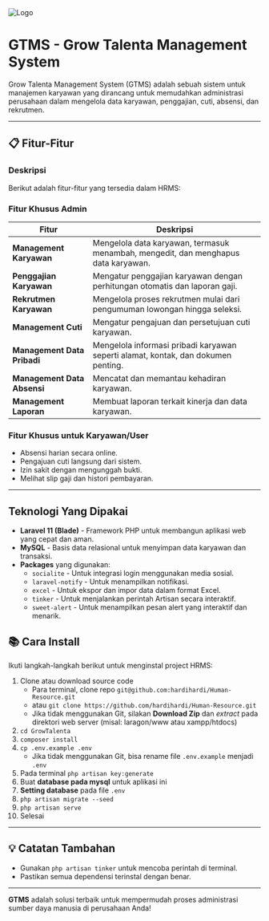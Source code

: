 <img src="https://iili.io/2ryrDep.md.png" alt="Logo" class="app-brand-logo" style="max-width: 100; height: auto;">

# GTMS - Grow Talenta Management System

Grow Talenta Management System (GTMS) adalah sebuah sistem untuk manajemen karyawan yang dirancang untuk memudahkan administrasi perusahaan dalam mengelola data karyawan, penggajian, cuti, absensi, dan rekrutmen.

---

## 📋 Fitur-Fitur

### Deskripsi
Berikut adalah fitur-fitur yang tersedia dalam HRMS:

### Fitur Khusus Admin

| Fitur             | Deskripsi                          |
|-------------------|------------------------------------|
| **Management Karyawan** | Mengelola data karyawan, termasuk menambah, mengedit, dan menghapus data karyawan. |
| **Penggajian Karyawan**  | Mengatur penggajian karyawan dengan perhitungan otomatis dan laporan gaji. |
| **Rekrutmen Karyawan**   | Mengelola proses rekrutmen mulai dari pengumuman lowongan hingga seleksi. |
| **Management Cuti**      | Mengatur pengajuan dan persetujuan cuti karyawan. |
| **Management Data Pribadi** | Mengelola informasi pribadi karyawan seperti alamat, kontak, dan dokumen penting. |
| **Management Data Absensi** | Mencatat dan memantau kehadiran karyawan. |
| **Management Laporan**   | Membuat laporan terkait kinerja dan data karyawan. |

### Fitur Khusus untuk Karyawan/User
- Absensi harian secara online.
- Pengajuan cuti langsung dari sistem.
- Izin sakit dengan mengunggah bukti.
- Melihat slip gaji dan histori pembayaran.

---
## Teknologi Yang Dipakai
- **Laravel 11 (Blade)** - Framework PHP untuk membangun aplikasi web yang cepat dan aman.
- **MySQL** - Basis data relasional untuk menyimpan data karyawan dan transaksi.
- **Packages** yang digunakan:
  - `socialite` - Untuk integrasi login menggunakan media sosial.
  - `laravel-notify` - Untuk menampilkan notifikasi.
  - `excel` - Untuk ekspor dan impor data dalam format Excel.
  - `tinker` - Untuk menjalankan perintah Artisan secara interaktif.
  - `sweet-alert` - Untuk menampilkan pesan alert yang interaktif dan menarik.

## 📚 Cara Install
Ikuti langkah-langkah berikut untuk menginstal project HRMS:

1. Clone atau download source code
    - Para terminal, clone repo `git@github.com:hardihardi/Human-Resource.git`
    - atau `git clone https://github.com/hardihardi/Human-Resource.git`
    - Jika tidak menggunakan Git, silakan **Download Zip** dan *extract* pada direktori web server (misal: laragon/www atau xampp/htdocs)
2. `cd GrowTalenta`
3. `composer install`
4. `cp .env.example .env`
    - Jika tidak menggunakan Git, bisa rename file `.env.example` menjadi `.env`
5. Pada terminal `php artisan key:generate`
6. Buat **database pada mysql** untuk aplikasi ini
7. **Setting database** pada file `.env`
8. `php artisan migrate --seed`
9. `php artisan serve`
10. Selesai

---

## 💡 Catatan Tambahan

- Gunakan `php artisan tinker` untuk mencoba perintah di terminal.
- Pastikan semua dependensi terinstal dengan benar.

---

**GTMS** adalah solusi terbaik untuk mempermudah proses administrasi sumber daya manusia di perusahaan Anda!
